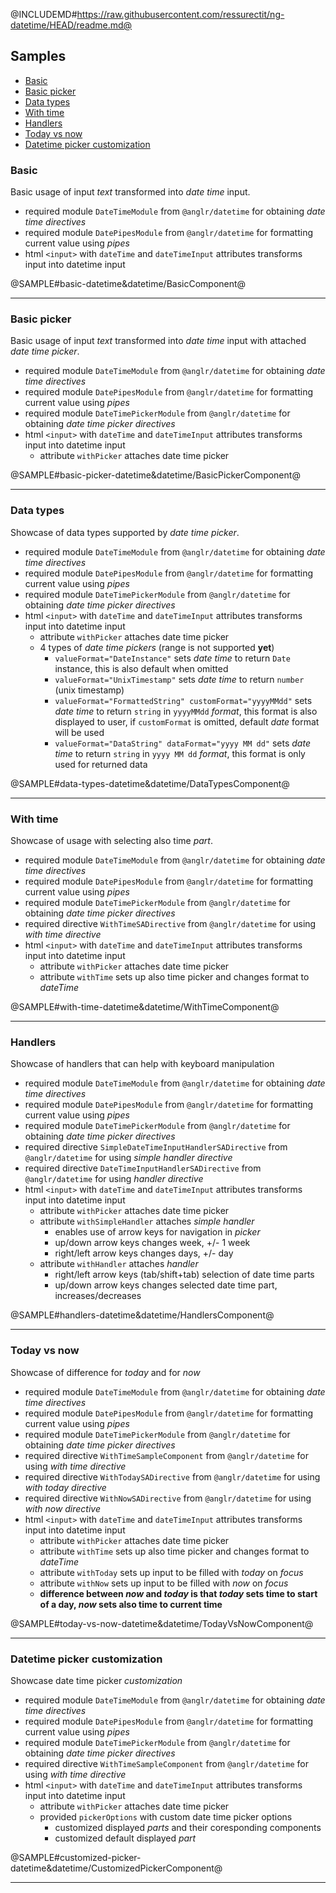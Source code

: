 <div class="flex-row flex-end">
    <a href="https://github.com/ressurectit/ng-datetime">
        <span class="fab fa-github"></span>
    </a>
</div>

@INCLUDEMD#https://raw.githubusercontent.com/ressurectit/ng-datetime/HEAD/readme.md@

## Samples

- [Basic](#basic)
- [Basic picker](#basic-picker)
- [Data types](#data-types)
- [With time](#with-time)
- [Handlers](#handlers)
- [Today vs now](#today-vs-now)
- [Datetime picker customization](#datetime-picker-customization)

### Basic

Basic usage of input *text* transformed into *date time* input.

- required module `DateTimeModule` from `@anglr/datetime` for obtaining *date time directives*
- required module `DatePipesModule` from `@anglr/datetime` for formatting current value using *pipes*
- html `<input>` with `dateTime` and `dateTimeInput` attributes transforms input into datetime input

@SAMPLE#basic-datetime&datetime/BasicComponent@

---

### Basic picker

Basic usage of input *text* transformed into *date time* input with attached *date time picker*.

- required module `DateTimeModule` from `@anglr/datetime` for obtaining *date time directives*
- required module `DatePipesModule` from `@anglr/datetime` for formatting current value using *pipes*
- required module `DateTimePickerModule` from `@anglr/datetime` for obtaining *date time picker directives*
- html `<input>` with `dateTime` and `dateTimeInput` attributes transforms input into datetime input
    - attribute `withPicker` attaches date time picker

@SAMPLE#basic-picker-datetime&datetime/BasicPickerComponent@

---

### Data types

Showcase of data types supported by *date time picker*.

- required module `DateTimeModule` from `@anglr/datetime` for obtaining *date time directives*
- required module `DatePipesModule` from `@anglr/datetime` for formatting current value using *pipes*
- required module `DateTimePickerModule` from `@anglr/datetime` for obtaining *date time picker directives*
- html `<input>` with `dateTime` and `dateTimeInput` attributes transforms input into datetime input
    - attribute `withPicker` attaches date time picker
    - 4 types of *date time pickers* (range is not supported **yet**)
        - `valueFormat="DateInstance"` sets *date time* to return `Date` instance, this is also default when omitted
        - `valueFormat="UnixTimestamp"` sets *date time* to return `number` (unix timestamp)
        - `valueFormat="FormattedString" customFormat="yyyyMMdd"` sets *date time* to return `string` in `yyyyMMdd` *format*, this format is also displayed to user, if `customFormat` is omitted, default *date* format will be used
        - `valueFormat="DataString" dataFormat="yyyy MM dd"` sets *date time* to return `string` in `yyyy MM dd` *format*, this format is only used for returned data

@SAMPLE#data-types-datetime&datetime/DataTypesComponent@

---

### With time

Showcase of usage with selecting also time *part*.

- required module `DateTimeModule` from `@anglr/datetime` for obtaining *date time directives*
- required module `DatePipesModule` from `@anglr/datetime` for formatting current value using *pipes*
- required module `DateTimePickerModule` from `@anglr/datetime` for obtaining *date time picker directives*
- required directive `WithTimeSADirective` from `@anglr/datetime` for using *with time directive*
- html `<input>` with `dateTime` and `dateTimeInput` attributes transforms input into datetime input
    - attribute `withPicker` attaches date time picker
    - attribute `withTime` sets up also time picker and changes format to *dateTime*

@SAMPLE#with-time-datetime&datetime/WithTimeComponent@

---

### Handlers

Showcase of handlers that can help with keyboard manipulation

- required module `DateTimeModule` from `@anglr/datetime` for obtaining *date time directives*
- required module `DatePipesModule` from `@anglr/datetime` for formatting current value using *pipes*
- required module `DateTimePickerModule` from `@anglr/datetime` for obtaining *date time picker directives*
- required directive `SimpleDateTimeInputHandlerSADirective` from `@anglr/datetime` for using *simple handler directive*
- required directive `DateTimeInputHandlerSADirective` from `@anglr/datetime` for using *handler directive* 
- html `<input>` with `dateTime` and `dateTimeInput` attributes transforms input into datetime input
    - attribute `withPicker` attaches date time picker
    - attribute `withSimpleHandler` attaches *simple handler*
        - enables use of arrow keys for navigation in *picker*
        - up/down arrow keys changes week, +/- 1 week
        - right/left arrow keys changes days, +/- day
    - attribute `withHandler` attaches *handler*
        - right/left arrow keys (tab/shift+tab) selection of date time parts
        - up/down arrow keys changes selected date time part, increases/decreases

@SAMPLE#handlers-datetime&datetime/HandlersComponent@

---

### Today vs now

Showcase of difference for *today* and for *now*

- required module `DateTimeModule` from `@anglr/datetime` for obtaining *date time directives*
- required module `DatePipesModule` from `@anglr/datetime` for formatting current value using *pipes*
- required module `DateTimePickerModule` from `@anglr/datetime` for obtaining *date time picker directives*
- required directive `WithTimeSampleComponent` from `@anglr/datetime` for using *with time directive*
- required directive `WithTodaySADirective` from `@anglr/datetime` for using *with today directive* 
- required directive `WithNowSADirective` from `@anglr/datetime` for using *with now directive* 
- html `<input>` with `dateTime` and `dateTimeInput` attributes transforms input into datetime input
    - attribute `withPicker` attaches date time picker
    - attribute `withTime` sets up also time picker and changes format to *dateTime*
    - attribute `withToday` sets up input to be filled with *today* on *focus*
    - attribute `withNow` sets up input to be filled with *now* on *focus*
    - **difference between *now* and *today* is that *today* sets time to start of a day, *now* sets also time to current time**

@SAMPLE#today-vs-now-datetime&datetime/TodayVsNowComponent@

---

### Datetime picker customization

Showcase date time picker *customization*

- required module `DateTimeModule` from `@anglr/datetime` for obtaining *date time directives*
- required module `DatePipesModule` from `@anglr/datetime` for formatting current value using *pipes*
- required module `DateTimePickerModule` from `@anglr/datetime` for obtaining *date time picker directives*
- required directive `WithTimeSampleComponent` from `@anglr/datetime` for using *with time directive*
- html `<input>` with `dateTime` and `dateTimeInput` attributes transforms input into datetime input
    - attribute `withPicker` attaches date time picker
    - provided `pickerOptions` with custom date time picker options
        - customized displayed *parts* and their coresponding components
        - customized default displayed *part*

@SAMPLE#customized-picker-datetime&datetime/CustomizedPickerComponent@

---
